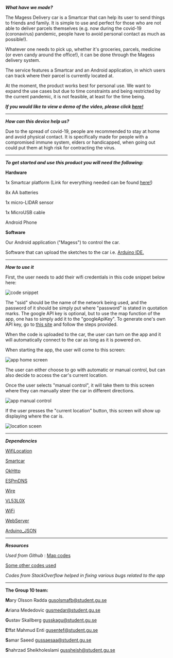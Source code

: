 **_What have we made?_**

The Magess Delivery car is a Smartcar that can help its user to send things to friends and family. It is simple to use and perfect for those who are not able to deliver parcels themselves (e.g. now during the covid-19 (coronavirus) pandemic, people have to avoid personal contact as much as possible!).

Whatever one needs to pick up, whether it's groceries, parcels, medicine (or even candy around the office!), it can be done through the Magess delivery system.

The service features a Smartcar and an Android application, in which users can track where their parcel is currently located at.

At the moment, the product works best for personal use. We want to expand the use cases but due to time constraints and being restricted by the current pandemic, it is not feasible, at least for the time being.

**_If you would like to view a demo of the video, please click [here!](https://www.youtube.com/watch?v=N9vX65d7F5o&feature=youtu.be)_**

***

**_How can this device help us?_**

Due to the spread of covid-19, people are recommended to stay at home and avoid physical contact. It is specifically made for people with a compromised immune system, elders or handicapped, when going out could put them at high risk for contracting the virus.

***
**_To get started and use this product you will need the following:_**


**Hardware**

1x Smartcar platform (Link for everything needed can be found [here!](https://github.com/platisd/smartcar_shield))

8x AA batteries

1x micro-LIDAR sensor

1x MicroUSB cable

Android Phone

**Software**

Our Android application ("Magess") to control the car.

Software that can upload the sketches to the car i.e. [Arduino IDE.](https://www.arduino.cc/en/main/software)

***
**_How to use it_**

First, the user needs to add their wifi credentials in this code snippet below here:

![code snippet](https://cdn.discordapp.com/attachments/712637138469912576/715943938850291853/Skarmavbild_2020-05-29_kl._17.04.51.png)

The "ssid" should be the name of the network being used, and the password of it should be simply put where "password" is stated in quotation marks.
The google API key is optional, but to use the map function of the app, one has to simply add it to the "googleApiKey".
To generate one's own API key, go to [this site](https://developers.google.com/maps/documentation/android-sdk/get-api-key) and follow the steps provided.

When the code is uploaded to the car, the user can turn on the app and it will automatically connect to the car as long as it is powered on.

When starting the app, the user will come to this screen:


![app home screen](https://media.discordapp.net/attachments/701790165643034734/715542183482097684/startscreen.jpg?width=471&height=668)

The user can either choose to go with automatic or manual control, but can also decide to access the car's current location.

Once the user selects "manual control", it will take them to this screen where they can manually steer the car in different directions.


![app manual control](https://media.discordapp.net/attachments/701790165643034734/715542163596771398/manualcontrol.jpg?width=321&height=668)

If the user presses the "current location" button, this screen will show up displaying where the car is.


![location sceen](https://media.discordapp.net/attachments/691759757404536834/715928952165761044/Skarmavbild_2020-05-29_kl._16.05.56.png?width=463&height=668)

***

**_Dependencies_**

[WifiLocation](https://github.com/gmag11/WifiLocation)

[Smartcar](https://github.com/platisd/smartcar_shield)

[OkHttp](https://square.github.io/okhttp/)

[ESPmDNS](https://github.com/espressif/arduino-esp32)

[Wire](https://www.arduino.cc/en/reference/wire)

[VL53L0X](https://github.com/pololu/vl53l0x-arduino)

[WiFi](https://www.arduino.cc/en/Reference/WiFi)

[WebServer](https://www.arduino.cc/en/Tutorial/WebServer)

[Arduino_JSON](https://github.com/arduino-libraries/Arduino_JSON)


***

**_Resources_**

*Used from Github* : [Map codes](https://gist.github.com/saxman/5347195)

[Some other codes used](https://stackoverflow.com/questions/7064857/making-an-android-map-menu-to-change-map-type)

*Codes from StackOverflow helped in fixing various bugs related to the app*


***


**The Group 10 team:**

**M**ary Olsson Radda                     gusolsmafb@student.gu.se

**A**riana Mededovic                      gusmedar@student.gu.se

**G**ustav Skallberg                      gusskagu@student.gu.se

**E**ffat Mahmud Enti                     gusentef@student.gu.se

**S**amar Saeed                           gussaesaa@student.gu.se

**S**hahrzad Sheikholeslami               gussheish@student.gu.se 





